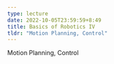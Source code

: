 ```yaml
---
type: lecture
date: 2022-10-05T23:59:59+8:49
title: Basics of Robotics IV 
tldr: "Motion Planning, Control"
---
```

Motion Planning, Control
